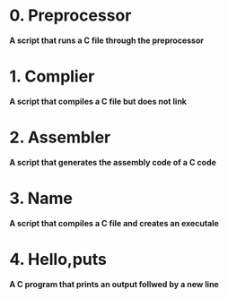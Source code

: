 # 0. Preprocessor
**A script that runs a C file through the preprocessor**

# 1. Complier
**A script that compiles a C file but does not link**

# 2. Assembler
**A script that generates the assembly code of a C code**

# 3. Name
**A script that compiles a C file and creates an executale**

# 4. Hello,puts
**A C program that prints an output follwed by a new line**